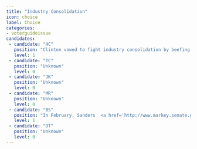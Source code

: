 ```yaml
---
title: "Industry Consolidation"
icon: choice
label: Choice
categories:
- voterguideissue
candidates:
 - candidate: "HC"
   position: "Clinton vowed to fight industry consolidation by beefing up antitrust enforcement and hiring <a href='http://qz.com/529303/hillary-clinton-being-pro-business-doesnt-mean-hanging-consumers-out-to-dry/' target='_blank'>\"aggressive regulators\"</a> at the Justice Department and Federal Trade Commission. "
   level: 1
 - candidate: "TC"
   position: "Unknown"
   level: 0
 - candidate: "JK"
   position: "Unknown"
   level: 0
 - candidate: "MR"
   position: "Unknown"
   level: 0
 - candidate: "BS"
   position: "In February, Sanders  <a href='http://www.markey.senate.gov/imo/media/doc/2016-02-25-TWC-Charter-Letter.pdf' target='_blank'>signed a letter</a> to the Justice Department and the FCC that expresses strong concerns about Charter's proposed takeover of Time Warner Cable. "
   level: 1
 - candidate: "DT"
   position: "Unknown"
   level: 0
---
```


